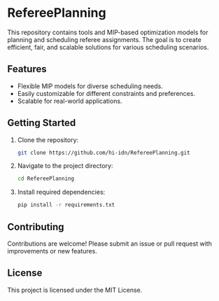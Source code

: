 # RefereePlanning

This repository contains tools and MIP-based optimization models for planning and scheduling referee assignments. The goal is to create efficient, fair, and scalable solutions for various scheduling scenarios.

## Features

- Flexible MIP models for diverse scheduling needs.
- Easily customizable for different constraints and preferences.
- Scalable for real-world applications.

## Getting Started

1. Clone the repository:
   ```bash
   git clone https://github.com/hi-idn/RefereePlanning.git
   ```
2. Navigate to the project directory:
   ```bash
   cd RefereePlanning
   ```
3. Install required dependencies:
   ```bash
   pip install -r requirements.txt
   ```

## Contributing

Contributions are welcome! Please submit an issue or pull request with improvements or new features.

## License

This project is licensed under the MIT License.
